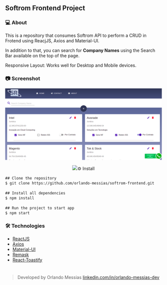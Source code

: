 ## Softrom Frontend Project

### :computer: About

This is a repository that consumes Softrom API to perform a CRUD in Frotend using ReacjJS, Axios and Material-UI.

In addition to that, you can search for **Company Names** using the Search Bar available on the top of the page.

Responsive Layout: Works well for Desktop and Mobile devices.

### :camera: Screenshot
![](/src/assets/screen01.png)

<p align="center"><img src="src/assets/screen02.png></p>


### :gear: Install
```
## Clone the repository
$ git clone https://github.com/orlando-messias/softrom-frontend.git

## Install all dependencies
$ npm install

## Run the project to start app
$ npm start
```

### :hammer_and_wrench: Technologies
- [ReactJS](https://reactjs.org)
- [Axios](https://github.com/axios/axios)
- [Material-UI](https://material-ui.com)
- [Remask](https://www.npmjs.com/package/remask)
- [React-Toastify](https://fkhadra.github.io/react-toastify)

#
> Developed by Orlando Messias [linkedin.com/in/orlando-messias-dev](https://www.linkedin.com/in/orlando-messias-dev)
